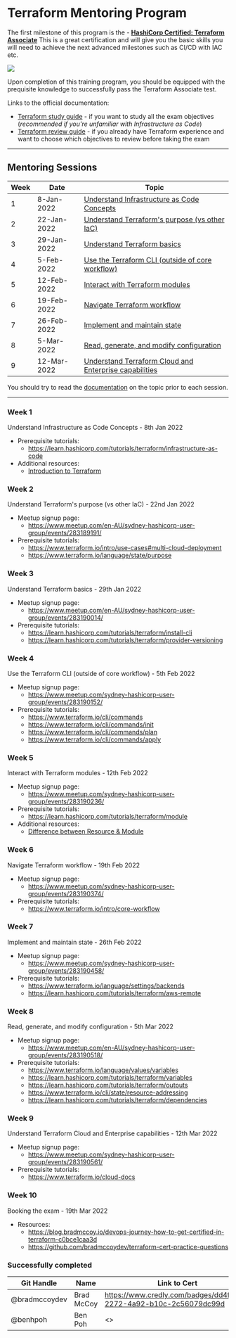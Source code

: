 # Terraform Mentoring Program

The first milestone of this program is the - [**HashiCorp Certified: Terraform Associate**](https://www.hashicorp.com/certification/terraform-associate) This is a great certification and will give you the basic skills you will need to achieve the next advanced milestones such as CI/CD with IAC etc.

<a href="https://www.hashicorp.com/certification/terraform-associate">
    <img src = "https://www.datocms-assets.com/2885/1586800192-terraformassociateweb.png?w=200"/>
</a>

Upon completion of this training program, you should be equipped with the prequisite knowledge to successfully pass the Terraform Associate test.

Links to the official documentation:
- [Terraform study guide](https://learn.hashicorp.com/tutorials/terraform/associate-study?in=terraform/certification) - if you want to study all the exam objectives (*recommended if you're unfamiliar with Infrastructure as Code*)
- [Terraform review guide](https://learn.hashicorp.com/tutorials/terraform/associate-review?in=terraform/certification) - if you already have Terraform experience and want to choose which objectives to review before taking the exam

---
## Mentoring Sessions
| Week | Date | Topic |
| --- | --- | --- |
| 1 | 8-Jan-2022 | [Understand Infrastructure as Code Concepts](#week-1)|
| 2 | 22-Jan-2022 | [Understand Terraform's purpose (vs other IaC)](#week-2)|
| 3 | 29-Jan-2022 | [Understand Terraform basics](#week-3)|
| 4 | 5-Feb-2022 | [Use the Terraform CLI (outside of core workflow)](#week-4)|
| 5 | 12-Feb-2022 | [Interact with Terraform modules](#week-5)|
| 6 | 19-Feb-2022 | [Navigate Terraform workflow](#week-6)|
| 7 | 26-Feb-2022 | [Implement and maintain state](#week-7)|
| 8 | 5-Mar-2022 | [Read, generate, and modify configuration](#week-8)|
| 9 | 12-Mar-2022 | [Understand Terraform Cloud and Enterprise capabilities](#week-9)|

You should try to read the [documentation](https://learn.hashicorp.com/tutorials/terraform/associate-review?in=terraform/certification) on the topic prior to each session.

---
### Week 1
Understand Infrastructure as Code Concepts - 8th Jan 2022
- Prerequisite tutorials: 
    - https://learn.hashicorp.com/tutorials/terraform/infrastructure-as-code
- Additional resources:
    - [Introduction to Terraform](https://www.youtube.com/watch?v=2keKHXtvY5c)

### Week 2
Understand Terraform's purpose (vs other IaC) - 22nd Jan 2022
- Meetup signup page: 
    - https://www.meetup.com/en-AU/sydney-hashicorp-user-group/events/283189191/
- Prerequisite tutorials: 
    - https://www.terraform.io/intro/use-cases#multi-cloud-deployment
    - https://www.terraform.io/language/state/purpose

### Week 3
Understand Terraform basics - 29th Jan 2022
- Meetup signup page: 
    - https://www.meetup.com/en-AU/sydney-hashicorp-user-group/events/283190014/
- Prerequisite tutorials: 
    - https://learn.hashicorp.com/tutorials/terraform/install-cli
    - https://learn.hashicorp.com/tutorials/terraform/provider-versioning

### Week 4
Use the Terraform CLI (outside of core workflow) - 5th Feb 2022
- Meetup signup page: 
    - https://www.meetup.com/sydney-hashicorp-user-group/events/283190152/
- Prerequisite tutorials: 
    - https://www.terraform.io/cli/commands
    - https://www.terraform.io/cli/commands/init
    - https://www.terraform.io/cli/commands/plan
    - https://www.terraform.io/cli/commands/apply

### Week 5
Interact with Terraform modules - 12th Feb 2022
- Meetup signup page: 
    - https://www.meetup.com/sydney-hashicorp-user-group/events/283190236/
- Prerequisite tutorials: 
    - https://learn.hashicorp.com/tutorials/terraform/module
- Additional resources:
    - [Difference between Resource & Module](https://www.youtube.com/watch?v=fx7ESTJfV3o&t=1581s)

### Week 6
Navigate Terraform workflow - 19th Feb 2022
- Meetup signup page: 
    - https://www.meetup.com/sydney-hashicorp-user-group/events/283190374/
- Prerequisite tutorials: 
    - https://www.terraform.io/intro/core-workflow

### Week 7
Implement and maintain state - 26th Feb 2022
- Meetup signup page: 
    - https://www.meetup.com/sydney-hashicorp-user-group/events/283190458/
- Prerequisite tutorials: 
    - https://www.terraform.io/language/settings/backends
    - https://learn.hashicorp.com/tutorials/terraform/aws-remote

### Week 8
Read, generate, and modify configuration - 5th Mar 2022
- Meetup signup page: 
    - https://www.meetup.com/en-AU/sydney-hashicorp-user-group/events/283190518/
- Prerequisite tutorials: 
    - https://www.terraform.io/language/values/variables
    - https://learn.hashicorp.com/tutorials/terraform/variables
    - https://learn.hashicorp.com/tutorials/terraform/outputs
    - https://www.terraform.io/cli/state/resource-addressing
    - https://learn.hashicorp.com/tutorials/terraform/dependencies

### Week 9
Understand Terraform Cloud and Enterprise capabilities - 12th Mar 2022
- Meetup signup page: 
    - https://www.meetup.com/sydney-hashicorp-user-group/events/283190561/
- Prerequisite tutorials: 
    - https://www.terraform.io/cloud-docs

### Week 10
Booking the exam - 19th Mar 2022
- Resources:
    - https://blog.bradmccoy.io/devops-journey-how-to-get-certified-in-terraform-c0bce1caa3d
    - https://github.com/bradmccoydev/terraform-cert-practice-questions

### Successfully completed
| Git Handle | Name | Link to Cert
| --- | --- | --- |
| @bradmccoydev | Brad McCoy | https://www.credly.com/badges/dd4f02af-2272-4a92-b10c-2c56079dc99d
| @benhpoh | Ben Poh | <>
